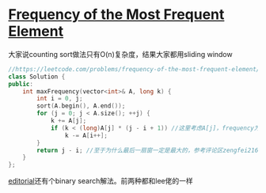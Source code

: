 # [Frequency of the Most Frequent Element](https://leetcode.com/problems/frequency-of-the-most-frequent-element)

大家说counting sort做法只有O(n)复杂度，结果大家都用sliding window
```c++
//https://leetcode.com/problems/frequency-of-the-most-frequent-element/solutions/1175090/java-c-python-sliding-window
class Solution {
public:
    int maxFrequency(vector<int>& A, long k) {
        int i = 0, j;
        sort(A.begin(), A.end());
        for (j = 0; j < A.size(); ++j) {
            k += A[j];
            if (k < (long)A[j] * (j - i + 1)) //这里考虑A[j]，frequency为j - i + 1（window的大小）。A[j] * (j - i + 1)是使用k次增加操作后总共的值，k为实际的值。若总共的要求的值大于k，说明无法在k次操作内获取到(j - i + 1)个A[j],缩小window长度（但其实也没缩，因为后面j++补上了，所以只是不增加大小）
                k -= A[i++];
        }
        return j - i; //至于为什么最后一扇窗一定是最大的，参考评论区zengfei216的留言：the window size only increase when it's valid, it doesn't decrease when invalid, because we only care about max valid window size.
    }
};
```
[editorial](https://leetcode.com/problems/frequency-of-the-most-frequent-element/editorial)还有个binary search解法。前两种都和lee佬的一样